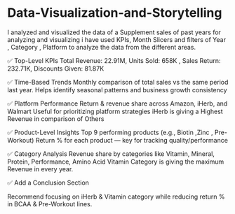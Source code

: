# Data-Visualization-and-Storytelling

I analyzed and visualized the data of a Supplement sales of past years for analyzing and visualizing i have used KPIs, Month Slicers and filters of Year , Category , Platform to analyze the data from the different areas.

✅ Top-Level KPIs
 Total Revenue: 22.91M, Units Sold: 658K , Sales Return: 232.71K, Discounts Given: 81.87K

✅ Time-Based Trends
Monthly comparison of total sales vs the same period last year.
Helps identify seasonal patterns and business growth consistency

✅ Platform Performance
Return & revenue share across Amazon, iHerb, and Walmart 
Useful for prioritizing platform strategies
iHerb is giving a Highest Revenue in comparison of Others

✅ Product-Level Insights
Top 9 performing products (e.g., Biotin ,Zinc , Pre-Workout)
Return % for each product — key for tracking quality/performance

✅ Category Analysis
Revenue share by categories like Vitamin, Mineral, Protein, Performance, Amino Acid
Vitamin Category is giving the maximum Revenue in every year.

✅ Add a Conclusion Section

Recommend focusing on iHerb & Vitamin category while reducing return % in BCAA & Pre-Workout lines.
